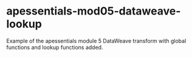 # apessentials-mod05-dataweave-lookup
Example of the apessentials module 5 DataWeave transform with global functions and lookup functions added. 
